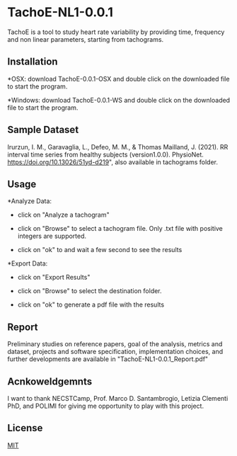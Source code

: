 #  TachoE-NL1-0.0.1

TachoE is a tool to study heart rate variability by providing time, frequency and non linear parameters, starting from tachograms.

## Installation

*OSX: download TachoE-0.0.1-OSX and double click on the downloaded file to start the program.


*Windows: download TachoE-0.0.1-WS and double click on the downloaded file to start the program.


## Sample Dataset
Irurzun, I. M., Garavaglia, L., Defeo, M. M., & Thomas Mailland, J. (2021).  RR interval time series from healthy subjects  (version1.0.0).  PhysioNet. https://doi.org/10.13026/51yd-d219", also available in tachograms folder.


## Usage
*Analyze Data:

- click on "Analyze a tachogram"

- click on "Browse" to select a tachogram file. Only .txt file with positive integers are supported. 

- click on "ok" to and wait a few second to see the results

*Export Data:

- click on "Export Results"

- click on "Browse" to select the destination folder.

- click on "ok" to generate a pdf file with the results


## Report

Preliminary studies on reference papers, goal of the analysis, metrics and dataset, projects and software specification, implementation choices, and further developments are available in "TachoE-NL1-0.0.1_Report.pdf"

## Acnkoweldgemnts
I want to thank NECSTCamp, Prof. Marco D. Santambrogio, Letizia Clementi PhD, and POLIMI for giving me opportunity to play with this project.



## License
[MIT](https://choosealicense.com/licenses/mit/)
